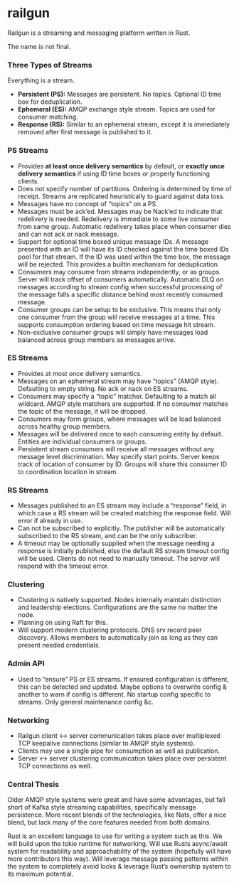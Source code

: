 railgun
=======
Railgun is a streaming and messaging platform written in Rust.

The name is not final.

### Three Types of Streams
Everything is a stream.

- **Persistent (PS):** Messages are persistent. No topics. Optional ID time box for deduplication.
- **Ephemeral (ES):** AMQP exchange style stream. Topics are used for consumer matching.
- **Response (RS):** Similar to an ephemeral stream, except it is immediately removed after first message is published to it.

### PS Streams
- Provides **at least once delivery semantics** by default, or **exactly once delivery semantics** if using ID time boxes or properly functioning clients.
- Does not specify number of partitions. Ordering is determined by time of receipt. Streams are replicated heuristically to guard against data loss.
- Messages have no concept of “topics” on a PS.
- Messages must be ack’ed. Messages may be Nack’ed to indicate that redelivery is needed. Redelivery is immediate to some live consumer from same group. Automatic redelivery takes place when consumer dies and can not ack or nack message. 
- Support for optional time boxed unique message IDs. A message presented with an ID will have its ID checked against the time boxed IDs pool for that stream. If the ID was used within the time box, the message will be rejected. This provides a builtin mechanism for deduplication.
- Consumers may consume from streams independently, or as groups. Server will track offset of consumers automatically. Automatic DLQ on messages according to stream config when successful processing of the message falls a specific distance behind most recently consumed message.
- Consumer groups can be setup to be exclusive. This means that only one consumer from the group will receive messages at a time. This supports consumption ordering based on time message hit stream.
- Non-exclusive consumer groups will simply have messages load balanced across group members as messages arrive.

### ES Streams
- Provides at most once delivery semantics.
- Messages on an ephemeral stream may have “topics” (AMQP style). Defaulting to empty string. No ack or nack on ES streams.
- Consumers may specify a “topic” matcher. Defaulting to a match all wildcard. AMQP style matchers are supported. If no consumer matches the topic of the message, it will be dropped.
- Consumers may form groups, where messages will be load balanced across healthy group members. 
- Messages will be delivered once to each consuming entity by default. Entities are individual consumers or groups.
- Persistent stream consumers will receive all messages without any message level discrimination. May specify start points. Server keeps track of location of consumer by ID. Groups will share this consumer ID to coordination location in stream.

### RS Streams
- Messages published to an ES stream may include a “response” field, in which case a RS stream will be created matching the response field. Will error if already in use.
- Can not be subscribed to explicitly. The publisher will be automatically subscribed to the RS stream, and can be the only subscriber.
- A timeout may be optionally supplied when the message needing a response is initially published, else the default RS stream timeout config will be used. Clients do not need to manually timeout. The server will respond with the timeout error.

### Clustering
- Clustering is natively supported. Nodes internally maintain distinction and leadership elections. Configurations are the same no matter the node.
- Planning on using Raft for this.
- Will support modern clustering protocols. DNS srv record peer discovery. Allows members to automatically join as long as they can present needed credentials.

### Admin API
- Used to “ensure” PS or ES streams. If ensured configuration is different, this can be detected and updated. Maybe options to overwrite config & another to warn if config is different. No startup config specific to streams. Only general maintenance config &c.

### Networking
- Railgun client <-> server communication takes place over multiplexed TCP keepalive connections (similar to AMQP style systems).
- Clients may use a single pipe for consumption as well as publication.
- Server <-> server clustering communication takes place over persistent TCP connections as well.

### Central Thesis
Older AMQP style systems were great and have some advantages, but fall short of Kafka style streaming capabilities, specifically message persistence. More recent blends of the technologies, like Nats, offer a nice blend, but lack many of the core features needed from both domains.

Rust is an excellent language to use for writing a system such as this. We will build upon the tokio runtime for networking. Will use Rusts async/await system for readability and approachability of the system (hopefully will have more contributors this way). Will leverage message passing patterns within the system to completely avoid locks & leverage Rust’s ownership system to its maximum potential.
